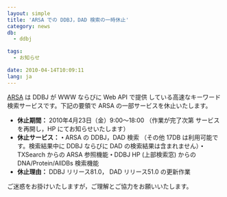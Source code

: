 ```yaml
---
layout: simple
title: 'ARSA での DDBJ，DAD 検索の一時休止'
category: news
db:
  - ddbj

tags:
  - お知らせ

date: 2010-04-14T10:09:11
lang: ja
---
```


<a href="http://arsa.ddbj.nig.ac.jp/top-j.html">ARSA</a> は DDBJ が WWW ならびに Web API で提供 している高速なキーワード検索サービスです。下記の要領で ARSA の一部サービスを休止いたします。

<ul>
    <li><strong>休止期間： </strong>2010年4月23日（金）9:00〜18:00 （作業が完了次第 サービスを再開し，HP にてお知らせいたします）</li>
    <li><strong>休止サービス：</strong><strong>・</strong>ARSA の DDBJ，DAD 検索 （その他 17DB は利用可能です。検索結果中に DDBJ ならびに DAD の検索結果は含まれません）<strong>・</strong>TXSearch からの ARSA 参照機能<strong>・</strong>DDBJ HP (上部検索窓) からの DNA/Protein/AllDBs 検索機能</li>
    <li><strong>休止理由： </strong>DDBJ リリース81.0， DAD リリース51.0 の更新作業</li>
</ul>ご迷惑をお掛けいたしますが，ご理解とご協力をお願いいたします。
